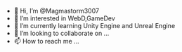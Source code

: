 - 👋 Hi, I’m @Magmastorm3007
- 👀 I’m interested in WebD,GameDev
- 🌱 I’m currently learning Unity Engine and Unreal Engine
- 💞️ I’m looking to collaborate on ...
- 📫 How to reach me ...

<!---
Magmastorm3007/Magmastorm3007 is a ✨ special ✨ repository because its `README.md` (this file) appears on your GitHub profile.
You can click the Preview link to take a look at your changes.
--->
